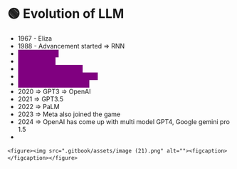 # 🟢 Evolution of LLM

* 1967 - Eliza
* 1988 - Advancement started ⇒ RNN
* <mark style="color:purple;background-color:purple;">**1997 ⇒ LSTM**</mark>
* <mark style="color:purple;background-color:purple;">**2014 ⇒ GRU**</mark>
* <mark style="color:purple;background-color:purple;">**2017 ⇒ Transformers**</mark>
* <mark style="color:purple;background-color:purple;">**2018 ⇒ BERT, GPT models**</mark>
* <mark style="color:purple;background-color:purple;">**2019 ⇒ GPT2, RoBERTa**</mark>
* 2020 ⇒ GPT3 ⇒ OpenAI
* 2021 ⇒ GPT3.5
* 2022 ⇒ PaLM
* 2023 ⇒ Meta also joined the game
* 2024 ⇒ OpenAI has come up with multi model GPT4, Google gemini pro 1.5
*

    <figure><img src=".gitbook/assets/image (21).png" alt=""><figcaption></figcaption></figure>
